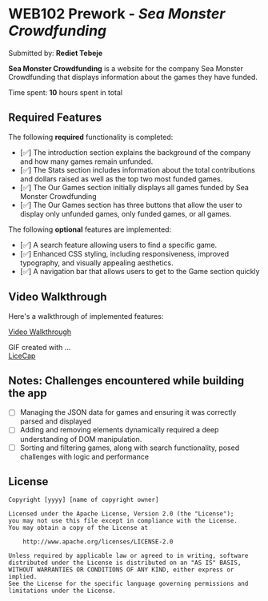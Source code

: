 # WEB102 Prework - *Sea Monster Crowdfunding*

Submitted by: **Rediet Tebeje**

**Sea Monster Crowdfunding** is a website for the company Sea Monster Crowdfunding that displays information about the games they have funded.

Time spent: **10** hours spent in total

## Required Features

The following **required** functionality is completed:

* [✅] The introduction section explains the background of the company and how many games remain unfunded.
* [✅]  The Stats section includes information about the total contributions and dollars raised as well as the top two most funded games.
* [✅] The Our Games section initially displays all games funded by Sea Monster Crowdfunding
* [✅]  The Our Games section has three buttons that allow the user to display only unfunded games, only funded games, or all games.

The following **optional** features are implemented:

* [✅] A search feature allowing users to find a specific game.
* [✅] Enhanced CSS styling, including responsiveness, improved typography, and visually appealing aesthetics.
* [✅] A navigation bar that allows users to get to the  Game section quickly

## Video Walkthrough

Here's a walkthrough of implemented features:

[Video Walkthrough](assets/games.gif)


GIF created with ...  
[ LiceCap](https://www.cockos.com/licecap/) 

## Notes: Challenges encountered while building the app

* [ ] Managing the JSON data for games and ensuring it was correctly parsed and displayed 
* [ ] Adding and removing elements dynamically required a deep understanding of DOM manipulation.
* [ ] Sorting and filtering games, along with search functionality, posed challenges with logic and performance

## License

    Copyright [yyyy] [name of copyright owner]

    Licensed under the Apache License, Version 2.0 (the "License");
    you may not use this file except in compliance with the License.
    You may obtain a copy of the License at

        http://www.apache.org/licenses/LICENSE-2.0

    Unless required by applicable law or agreed to in writing, software
    distributed under the License is distributed on an "AS IS" BASIS,
    WITHOUT WARRANTIES OR CONDITIONS OF ANY KIND, either express or implied.
    See the License for the specific language governing permissions and
    limitations under the License.
